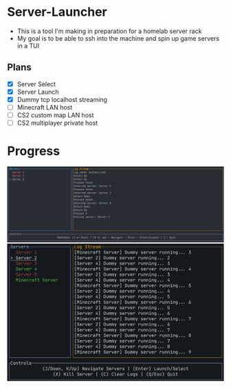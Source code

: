 # Server-Launcher
- This is a tool I'm making in preparation for a homelab server rack
- My goal is to be able to ssh into the machine and spin up game servers in a TUI

## Plans
- [x] Server Select
- [x] Server Launch
- [x] Dummy tcp localhost streaming
- [ ] Minecraft LAN host
- [ ] CS2 custom map LAN host
- [ ] CS2 multiplayer private host

# Progress
![First Day](assets/ServerLauncher_v1.png)
![Second Day](assets/ServerLauncher_v2.png)
